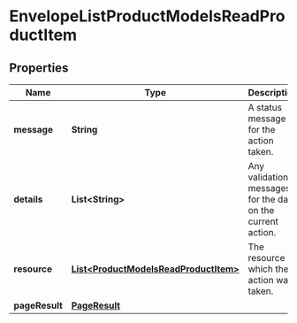

# EnvelopeListProductModelsReadProductItem

## Properties

Name | Type | Description | Notes
------------ | ------------- | ------------- | -------------
**message** | **String** | A status message for the action taken. |  [optional]
**details** | **List&lt;String&gt;** | Any validation messages for the data on the current action. |  [optional]
**resource** | [**List&lt;ProductModelsReadProductItem&gt;**](ProductModelsReadProductItem.md) | The resource on which the action was taken. |  [optional]
**pageResult** | [**PageResult**](PageResult.md) |  |  [optional]




